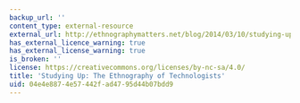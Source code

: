 ```yaml
---
backup_url: ''
content_type: external-resource
external_url: http://ethnographymatters.net/blog/2014/03/10/studying-up/
has_external_licence_warning: true
has_external_license_warning: true
is_broken: ''
license: https://creativecommons.org/licenses/by-nc-sa/4.0/
title: 'Studying Up: The Ethnography of Technologists'
uid: 04e4e887-4e57-442f-ad47-95d44b07bdd9
---
```

